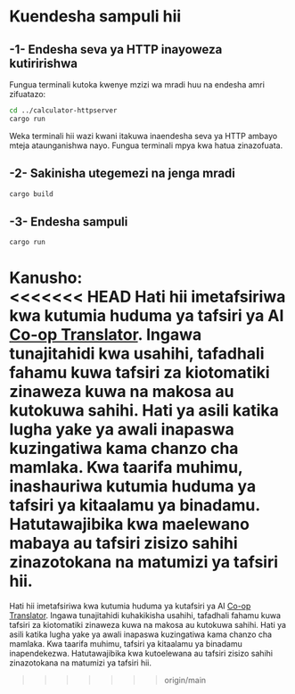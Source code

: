 <!--
CO_OP_TRANSLATOR_METADATA:
{
  "original_hash": "aa5122c6d9868b4b566586f27577ca47",
<<<<<<< HEAD
  "translation_date": "2025-08-18T23:43:11+00:00",
=======
  "translation_date": "2025-08-18T19:03:45+00:00",
>>>>>>> origin/main
  "source_file": "03-GettingStarted/06-http-streaming/solution/rust/calculator-httpclient/README.md",
  "language_code": "sw"
}
-->
# Kuendesha sampuli hii

## -1- Endesha seva ya HTTP inayoweza kutiririshwa

Fungua terminali kutoka kwenye mzizi wa mradi huu na endesha amri zifuatazo:

```bash
cd ../calculator-httpserver
cargo run
```

Weka terminali hii wazi kwani itakuwa inaendesha seva ya HTTP ambayo mteja ataunganishwa nayo. Fungua terminali mpya kwa hatua zinazofuata.

## -2- Sakinisha utegemezi na jenga mradi

```bash
cargo build
```

## -3- Endesha sampuli

```bash
cargo run
```

**Kanusho**:  
<<<<<<< HEAD
Hati hii imetafsiriwa kwa kutumia huduma ya tafsiri ya AI [Co-op Translator](https://github.com/Azure/co-op-translator). Ingawa tunajitahidi kwa usahihi, tafadhali fahamu kuwa tafsiri za kiotomatiki zinaweza kuwa na makosa au kutokuwa sahihi. Hati ya asili katika lugha yake ya awali inapaswa kuzingatiwa kama chanzo cha mamlaka. Kwa taarifa muhimu, inashauriwa kutumia huduma ya tafsiri ya kitaalamu ya binadamu. Hatutawajibika kwa maelewano mabaya au tafsiri zisizo sahihi zinazotokana na matumizi ya tafsiri hii.
=======
Hati hii imetafsiriwa kwa kutumia huduma ya kutafsiri ya AI [Co-op Translator](https://github.com/Azure/co-op-translator). Ingawa tunajitahidi kuhakikisha usahihi, tafadhali fahamu kuwa tafsiri za kiotomatiki zinaweza kuwa na makosa au kutokuwa sahihi. Hati ya asili katika lugha yake ya awali inapaswa kuzingatiwa kama chanzo cha mamlaka. Kwa taarifa muhimu, tafsiri ya kitaalamu ya binadamu inapendekezwa. Hatutawajibika kwa kutoelewana au tafsiri zisizo sahihi zinazotokana na matumizi ya tafsiri hii.
>>>>>>> origin/main
